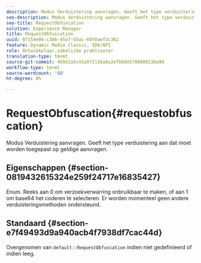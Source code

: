 ```yaml
---
description: Modus Verduistering aanvragen. Geeft het type verduistering aan dat moet worden toegepast op geldige aanvragen.
seo-description: Modus Verduistering aanvragen. Geeft het type verduistering aan dat moet worden toegepast op geldige aanvragen.
seo-title: RequestObfuscation
solution: Experience Manager
title: RequestObfuscation
uuid: 07154e06-c386-45a7-b5ac-60f0aef3c362
feature: Dynamic Media Classic, SDK/API
role: Ontwikkelaar,zakelijke praktiserer
translation-type: tm+mt
source-git-commit: 469d1a5c43a972116a8a2efb0de5708800130a99
workflow-type: tm+mt
source-wordcount: '88'
ht-degree: 0%

---
```



# RequestObfuscation{#requestobfuscation}

Modus Verduistering aanvragen. Geeft het type verduistering aan dat moet worden toegepast op geldige aanvragen.

## Eigenschappen {#section-0819432615324e259f24717e16835427}

Enum. Reeks aan 0 om verzoekverwarring onbruikbaar te maken, of aan 1 om base64 het coderen te selecteren. Er worden momenteel geen andere verduisteringsmethoden ondersteund.

## Standaard {#section-e7f49493d9a940acb4f7938df7cac44d}

Overgenomen van `default::RequestObfuscation` indien niet gedefinieerd of indien leeg.
